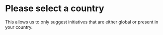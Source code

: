 # Please select a country
This allows us to only suggest initiatives that are either global or present in your country.
